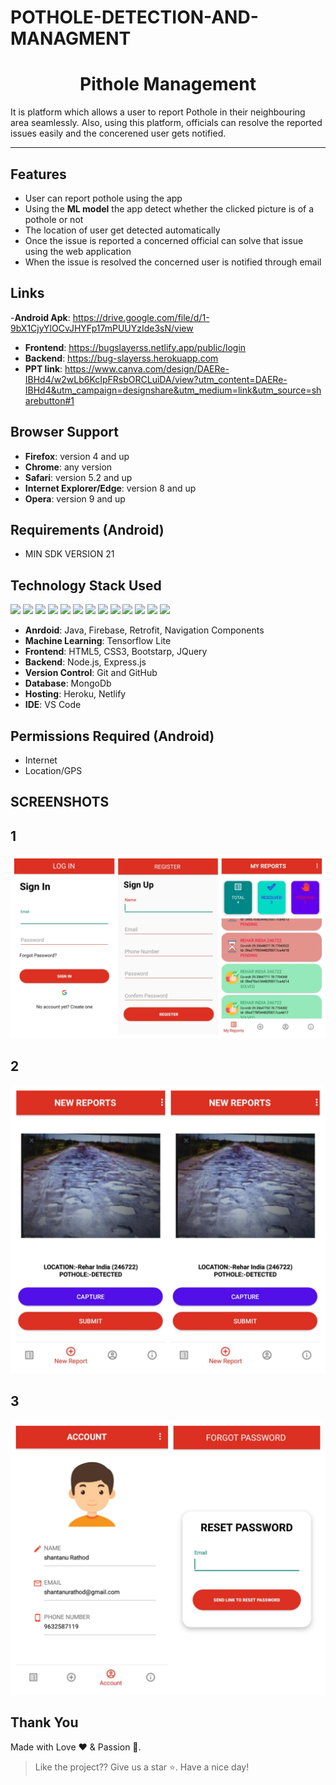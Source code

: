 # POTHOLE-DETECTION-AND-MANAGMENT

<h1 align="center"> Pithole Management</h1>
It is platform which allows a user to report Pothole in their neighbouring area seamlessly. Also, using this platform, officials can resolve the reported issues easily and the concerened user gets notified.

<hr>

## Features

<ul>
<li> User can report pothole using the app
<li> Using the <strong>ML model</strong> the app detect whether the clicked picture is of a pothole or not </li>
<li> The location of user get detected automatically </li>
<li> Once the issue is reported a concerned official can solve that issue using the web application </li>
<li> When the issue is resolved the concerned user is notified through email </li>
</li>
</ul>

## Links
 -**Android Apk**: https://drive.google.com/file/d/1-9bX1CjyYlOCvJHYFp17mPUUYzIde3sN/view
- **Frontend**: https://bugslayerss.netlify.app/public/login
- **Backend**: https://bug-slayerss.herokuapp.com
- **PPT link**: https://www.canva.com/design/DAERe-IBHd4/w2wLb6KcIpFRsbORCLuiDA/view?utm_content=DAERe-IBHd4&utm_campaign=designshare&utm_medium=link&utm_source=sharebutton#1

## Browser Support
- **Firefox**:	version 4 and up
- **Chrome**:	any version
- **Safari**:	version 5.2 and up
- **Internet Explorer/Edge**:	version 8 and up
- **Opera**:	version 9 and up
<!-- > **Note**: Support for modern mobile browsers is experimental. The website is not responsive in mobile devices until now. -->

## Requirements (Android)
- MIN SDK VERSION 21

## Technology Stack Used
<img src="https://img.shields.io/badge/html5%20-%23E34F26.svg?&style=for-the-badge&logo=html5&logoColor=white"/> <img src="https://img.shields.io/badge/css3%20-%231572B6.svg?&style=for-the-badge&logo=css3&logoColor=white"/>  <img src="https://img.shields.io/badge/javascript%20-%23323330.svg?&style=for-the-badge&logo=javascript&logoColor=%23F7DF1E"/>
<img src="https://img.shields.io/badge/node.js%20-%2343853D.svg?&style=for-the-badge&logo=node.js&logoColor=white"/>   <img src="https://img.shields.io/badge/github%20-%23121011.svg?&style=for-the-badge&logo=github&logoColor=white"/> <img src="https://img.shields.io/badge/heroku%20-%23430098.svg?&style=for-the-badge&logo=heroku&logoColor=white"/> <img src="https://img.shields.io/badge/express.js%20-%23404d59.svg?&style=for-the-badge"/> <img src ="https://img.shields.io/badge/MongoDB-%234ea94b.svg?&style=for-the-badge&logo=mongodb&logoColor=white"/> <img src="https://img.shields.io/badge/java-%23ED8B00.svg?&style=for-the-badge&logo=java&logoColor=white"/> <img src="https://img.shields.io/badge/bootstrap%20-%23563D7C.svg?&style=for-the-badge&logo=bootstrap&logoColor=white"/>  <img src="https://img.shields.io/badge/jquery%20-%230769AD.svg?&style=for-the-badge&logo=jquery&logoColor=white"/>  <img src="https://img.shields.io/badge/firebase%20-%23039BE5.svg?&style=for-the-badge&logo=firebase"/> <img src="https://img.shields.io/badge/TensorFlow%20-%23FF6F00.svg?&style=for-the-badge&logo=TensorFlow&logoColor=white" />
- **Anrdoid**: Java, Firebase, Retrofit, Navigation Components
- **Machine Learning**: Tensorflow Lite
- **Frontend**: HTML5, CSS3, Bootstarp, JQuery
- **Backend**: Node.js, Express.js
- **Version Control**: Git and GitHub
- **Database**: MongoDb
- **Hosting**: Heroku, Netlify
- **IDE**: VS Code

## Permissions Required (Android)
- Internet
- Location/GPS

## SCREENSHOTS
  ## 1
  <img src="ScreenShots/img1.jpg"  title="IMAGE 1">
  
   ## 2
  <img src="ScreenShots/img2.jpg" width="600" title="IMAGE 2">
  
  
   ## 3
  <img src="ScreenShots/img3.jpg"  title="IMAGE 3">


## **Thank You**
Made with Love ❤️️  &  Passion 🙏.
> Like the project?? Give us a star ⭐. Have a nice day!
